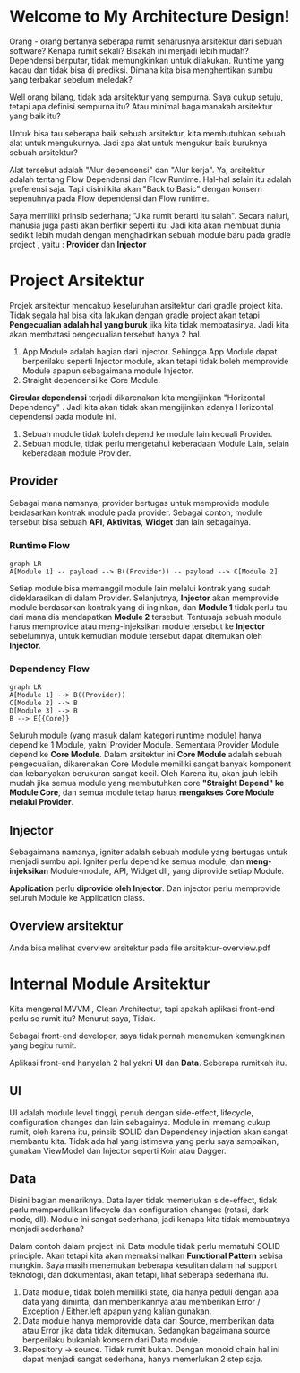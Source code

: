 # Welcome to My Architecture Design!

Orang - orang bertanya seberapa rumit seharusnya arsitektur dari sebuah software? Kenapa rumit
sekali? Bisakah ini menjadi lebih mudah? Dependensi berputar, tidak memungkinkan untuk dilakukan.
Runtime yang kacau dan tidak bisa di prediksi. Dimana kita bisa menghentikan sumbu yang terbakar
sebelum meledak?

Well orang bilang, tidak ada arsitektur yang sempurna. Saya cukup setuju, tetapi apa definisi
sempurna itu? Atau minimal bagaimanakah arsitektur yang baik itu?

Untuk bisa tau seberapa baik sebuah arsitektur, kita membutuhkan sebuah alat untuk mengukurnya. Jadi
apa alat untuk mengukur baik buruknya sebuah arsitektur?

Alat tersebut adalah "Alur dependensi" dan "Alur kerja".
Ya, arsitektur adalah tentang Flow Dependensi dan Flow Runtime. Hal-hal selain itu adalah preferensi saja.
Tapi disini kita akan "Back to Basic" dengan konsern sepenuhnya pada Flow dependensi dan Flow runtime.

Saya memiliki prinsib sederhana; "Jika
rumit berarti itu salah". Secara naluri, manusia juga pasti akan berfikir seperti itu. Jadi kita
akan membuat dunia sedikit lebih mudah dengan menghadirkan sebuah module baru pada gradle project ,
yaitu : **Provider** dan **Injector**

# Project Arsitektur

Projek arsitektur mencakup keseluruhan arsitektur dari gradle project kita. Tidak segala hal bisa
kita lakukan dengan gradle project akan tetapi **Pengecualian adalah hal yang buruk** jika kita
tidak membatasinya. Jadi kita akan membatasi pengecualian tersebut hanya 2 hal.

1. App Module adalah bagian dari Injector. Sehingga App Module dapat berperilaku seperti Injector
   module, akan tetapi tidak boleh memprovide Module apapun sebagaimana module Injector.
2. Straight dependensi ke Core Module.

**Circular dependensi** terjadi dikarenakan kita mengijinkan "Horizontal Dependency" . Jadi kita
akan tidak akan mengijinkan adanya Horizontal dependensi pada module ini.

1. Sebuah module tidak boleh depend ke module lain kecuali Provider.
2. Sebuah module, tidak perlu mengetahui keberadaan Module Lain, selain keberadaan module Provider.

## Provider

Sebagai mana namanya, provider bertugas untuk memprovide module berdasarkan kontrak module pada
provider. Sebagai contoh, module tersebut bisa sebuah **API**, **Aktivitas**, **Widget** dan lain
sebagainya.

### Runtime Flow

```mermaid
graph LR
A[Module 1] -- payload --> B((Provider)) -- payload --> C[Module 2]
```

Setiap module bisa memanggil module lain melalui kontrak yang sudah dideklarasikan di dalam
Provider. Selanjutnya, **Injector** akan memprovide module berdasarkan kontrak yang di inginkan,
dan **Module 1** tidak perlu tau dari mana dia mendapatkan **Module 2** tersebut. Tentusaja sebuah
module harus memprovide atau meng-injeksikan module tersebut ke **Injector** sebelumnya, untuk
kemudian module tersebut dapat ditemukan oleh **Injector**.

### Dependency Flow

```mermaid
graph LR
A[Module 1] --> B((Provider))
C[Module 2] --> B
D[Module 3] --> B
B --> E{{Core}}
```

Seluruh module (yang masuk dalam kategori runtime module) hanya depend ke 1 Module, yakni Provider
Module. Sementara Provider Module depend ke **Core Module**. Dalam arsitektur ini **Core Module**
adalah sebuah pengecualian, dikarenakan Core Module memiliki sangat banyak komponent dan kebanyakan
berukuran sangat kecil. Oleh Karena itu, akan jauh lebih mudah jika semua module yang membutuhkan
core **"Straight Depend" ke Module Core**, dan semua module tetap harus **mengakses Core Module
melalui Provider**.

## Injector

Sebagaimana namanya, igniter adalah sebuah module yang bertugas untuk menjadi sumbu api. Igniter
perlu depend ke semua module, dan **meng-injeksikan** Module-module, API, Widget dll, yang diprovide
setiap Module.

**Application** perlu **diprovide oleh Injector**. Dan injector perlu memprovide seluruh Module ke
Application class.

## Overview arsitektur

Anda bisa melihat overview arsitektur pada file arsitektur-overview.pdf

# Internal Module Arsitektur

Kita mengenal MVVM , Clean Architectur, tapi apakah aplikasi front-end perlu se rumit itu? Menurut
saya, Tidak.

Sebagai front-end developer, saya tidak pernah menemukan kemungkinan yang begitu rumit.

Aplikasi front-end hanyalah 2 hal yakni **UI** dan **Data**. Seberapa rumitkah itu.

## UI

UI adalah module level tinggi, penuh dengan side-effect, lifecycle, configuration changes dan lain
sebagainya. Module ini memang cukup rumit, oleh karena itu, prinsib SOLID dan Dependency injection
akan sangat membantu kita. Tidak ada hal yang istimewa yang perlu saya sampaikan, gunakan ViewModel
dan Injector seperti Koin atau Dagger.

## Data

Disini bagian menariknya. Data layer tidak memerlukan side-effect, tidak perlu memperdulikan
lifecycle dan configuration changes (rotasi, dark mode, dll). Module ini sangat sederhana, jadi
kenapa kita tidak membuatnya menjadi sederhana?

Dalam contoh dalam project ini. Data module tidak perlu mematuhi SOLID principle. Akan tetapi kita
akan memaksimalkan **Functional Pattern** sebisa mungkin. Saya masih menemukan beberapa kesulitan
dalam hal support teknologi, dan dokumentasi, akan tetapi, lihat seberapa sederhana itu.

1. Data module, tidak boleh memiliki state, dia hanya peduli dengan apa data yang diminta, dan
   memberikannya atau memberikan Error / Exception / Either.left apapun yang kalian gunakan.
2. Data module hanya memprovide data dari Source, memberikan data atau Error jika data tidak
   ditemukan. Sedangkan bagaimana source berperilaku bukanlah konsern dari Data module.
3. Repository -> source. Tidak rumit bukan. Dengan monoid chain hal ini dapat menjadi sangat
   sederhana, hanya memerlukan 2 step saja.
